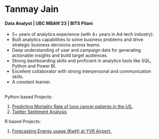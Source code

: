 # Tanmay Jain
#### Data Analyst | UBC MBAN'23 | BITS Pilani
   
- 5+ years of analytics experience (with 4+ years in Ad-tech industry).<br>
- Built analytics capabilities to solve business problems and drive strategic business decisions across teams.<br>
- Deep understanding of user and campaign data for generating actionable insights and build target audiences.<br>
- Strong dashboarding skills and proficient in analytics tools like SQL, Python and Power BI.<br>
- Excellent collaborator with strong interpersonal and communication skills.<br>
- A constant learner.<br><br> 

Python based Projects: 
1. [Predicting Mortality Rate of lung cancer patients in the US.](https://github.com/tan1310/Data-Projects/blob/main/BAIT509-Project-Final-Tanmay.ipynb)
2. [Twitter Sentiment Analysis](https://github.com/tan1310/Data-Projects/blob/main/BAIT509-Project-Final-Tanmay.ipynb)

R based Projects: 
1. [Forecasting Energy usage (KwH) at YVR Airport.](https://github.com/tan1310/Data-Projects/blob/main/BABS%20502_Final_Tanmay.ipynb)

